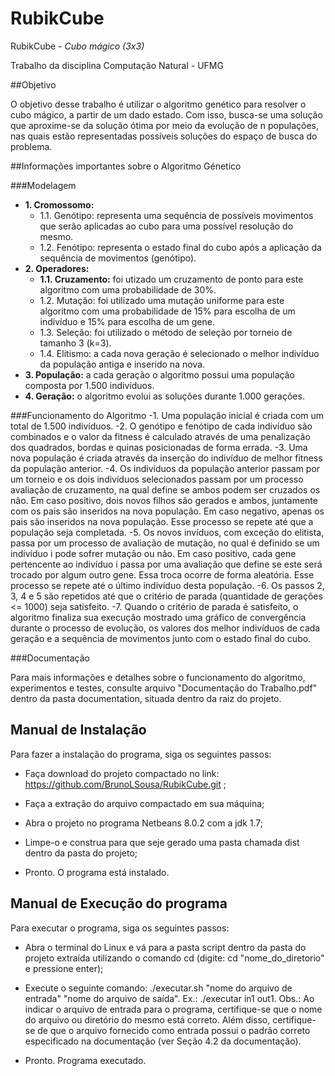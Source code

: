 # RubikCube

RubikCube - *Cubo mágico (3x3)*

Trabalho da disciplina Computação Natural - UFMG

##Objetivo 

O objetivo desse trabalho é utilizar o algoritmo genético para resolver o cubo mágico, a partir de um dado estado. Com isso, 
busca-se uma solução que aproxime-se da solução ótima por meio da evolução de n populações, nas quais estão representadas 
possíveis soluções do espaço de busca do problema.

##Informações importantes sobre o Algoritmo Génetico

###Modelagem
  - **1. Cromossomo:**
     - 1.1. Genótipo: representa uma sequência de possíveis movimentos que serão aplicadas ao cubo para uma possível resolução do mesmo.
     - 1.2. Fenótipo: representa o estado final do cubo após a aplicação da sequência de movimentos (genótipo).
  - **2. Operadores:**
     - **1.1. Cruzamento:** foi utizado um cruzamento de ponto para este algoritmo com uma probabilidade de 30%.
     - 1.2. Mutação: foi utilizado uma mutação uniforme para este algoritmo com uma probabilidade de 15% para escolha de 
            um indivíduo e 15% para escolha de um gene.
     - 1.3. Seleção: foi utilizado o método de seleção por torneio de tamanho 3 (k=3).
     - 1.4. Elitismo: a cada nova geração é selecionado o melhor indivíduo da população antiga e inserido na nova.
  - **3. População:** a cada geração o algoritmo possui uma população composta por 1.500 indivíduos.
  - **4. Geração:** o algoritmo evolui as soluções durante 1.000 gerações.


###Funcionamento do Algoritmo
  -1. Uma população inicial é criada com um total de 1.500 indivíduos.
  -2. O genótipo e fenótipo de cada indivíduo são combinados e o valor da fitness é calculado através de uma penalização 
      dos quadrados, bordas e quinas posicionadas de forma errada.
  -3. Uma nova população é criada através da inserção do indivíduo de melhor fitness da população anterior.
  -4. Os indivíduos da população anterior passam por um torneio e os dois indivíduos selecionados passam por um processo
      avaliação de cruzamento, na qual define se ambos podem ser cruzados os não. Em caso positivo, dois novos filhos são
      gerados e ambos, juntamente com os pais são inseridos na nova população. Em caso negativo, apenas os pais são inseridos
      na nova população. Esse processo se repete até que a população seja completada.
  -5. Os novos invíduos, com exceção do elitista, passa por um processo de avaliação de mutação, no qual é definido se um 
      indivíduo i pode sofrer mutação ou não. Em caso positivo, cada gene pertencente ao indivíduo i passa por uma avaliação
      que define se este será trocado por algum outro gene. Essa troca ocorre de forma aleatória. Esse processo se repete até 
      o último indivíduo desta população.
  -6. Os passos 2, 3, 4 e 5 são repetidos até que o critério de parada (quantidade de gerações <= 1000) seja satisfeito.
  -7. Quando o critério de parada é satisfeito, o algoritmo finaliza sua execução mostrado uma gráfico de convergência durante 
      o processo de evolução, os valores dos melhor indivíduos de cada geração e a sequência de movimentos junto com o estado 
      final do cubo.

###Documentação

   Para mais informações e detalhes sobre o funcionamento do algoritmo, experimentos e testes, consulte arquivo "Documentação do Trabalho.pdf"
 dentro da pasta documentation, situada dentro da raiz do projeto.

## Manual de Instalação

Para fazer a instalação do programa, siga os seguintes passos:

* Faça download do projeto compactado no link: https://github.com/BrunoLSousa/RubikCube.git ;

* Faça a extração do arquivo compactado em sua máquina;

* Abra o projeto no programa Netbeans 8.0.2 com a jdk 1.7;

* Limpe-o e construa para que seje gerado uma pasta chamada dist dentro da pasta do projeto;

* Pronto. O programa está instalado.

## Manual de Execução do programa

Para executar o programa, siga os seguintes passos:

* Abra o terminal do Linux e vá para a pasta script dentro da pasta do projeto extraída 
utilizando o comando cd (digite: cd "nome_do_diretorio" e pressione enter);

* Execute o seguinte comando: ./executar.sh "nome do arquivo de entrada" "nome do arquivo de saída". Ex.: ./executar in1 out1.
  Obs.: Ao indicar o arquivo de entrada para o programa, certifique-se que o nome do arquivo ou diretório do mesmo está correto. 
  Além disso, certifique-se de que o arquivo fornecido como entrada possui o padrão correto especificado na documentação (ver Seção 4.2 da documentação).

* Pronto. Programa executado.

